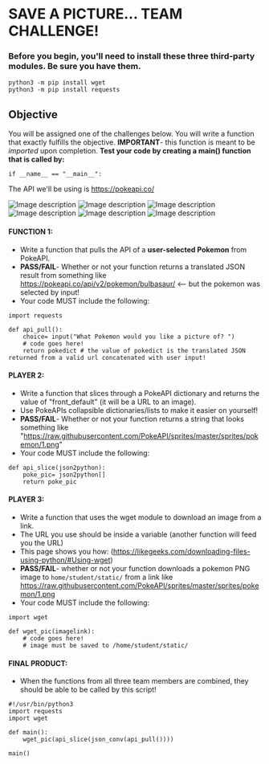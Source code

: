 # SAVE A PICTURE... TEAM CHALLENGE!

### Before you begin, you'll need to install these three third-party modules. Be sure you have them.

    python3 -m pip install wget
    python3 -m pip install requests

## Objective
You will be assigned one of the challenges below. You will write a function that exactly fulfills the objective. **IMPORTANT**- this function is meant to be *imported* upon completion. **Test your code by creating a main() function that is called by:** 
    
    if __name__ == "__main__": 
    
The API we'll be using is https://pokeapi.co/

![Image description](https://raw.githubusercontent.com/PokeAPI/sprites/master/sprites/pokemon/1.png)
![Image description](https://raw.githubusercontent.com/PokeAPI/sprites/master/sprites/pokemon/4.png)
![Image description](https://raw.githubusercontent.com/PokeAPI/sprites/master/sprites/pokemon/7.png)
![Image description](https://raw.githubusercontent.com/PokeAPI/sprites/master/sprites/pokemon/144.png)
![Image description](https://raw.githubusercontent.com/PokeAPI/sprites/master/sprites/pokemon/145.png)
![Image description](https://raw.githubusercontent.com/PokeAPI/sprites/master/sprites/pokemon/146.png)

#### FUNCTION 1:
- Write a function that pulls the API of a **user-selected Pokemon** from PokeAPI.
- **PASS/FAIL**- Whether or not your function returns a translated JSON result from something like https://pokeapi.co/api/v2/pokemon/bulbasaur/ <-- but the pokemon was selected by input!
- Your code MUST include the following:

```
import requests

def api_pull():
    choice= input("What Pokemon would you like a picture of? ")
    # code goes here!
    return pokedict # the value of pokedict is the translated JSON returned from a valid url concatenated with user input!
```


#### PLAYER 2:
- Write a function that slices through a PokeAPI dictionary and returns the value of "front_default" (it will be a URL to an image).
- Use PokeAPIs collapsible dictionaries/lists to make it easier on yourself!
- **PASS/FAIL**- Whether or not your function returns a string that looks something like "https://raw.githubusercontent.com/PokeAPI/sprites/master/sprites/pokemon/1.png"
- Your code MUST include the following:

```
def api_slice(json2python):
    poke_pic= json2python[]
    return poke_pic

```

#### PLAYER 3:
- Write a function that uses the wget module to download an image from a link.
- The URL you use should be inside a variable (another function will feed you the URL)
- This page shows you how: (https://likegeeks.com/downloading-files-using-python/#Using-wget)
- **PASS/FAIL**- whether or not your function downloads a pokemon PNG image to `home/student/static/` from a link like https://raw.githubusercontent.com/PokeAPI/sprites/master/sprites/pokemon/1.png
- Your code MUST include the following:

```
import wget

def wget_pic(imagelink):
    # code goes here!
    # image must be saved to /home/student/static/
```

#### FINAL PRODUCT:

- When the functions from all three team members are combined, they should be able to be called by this script!

```
#!/usr/bin/python3
import requests
import wget

def main():
    wget_pic(api_slice(json_conv(api_pull())))

main()
```
    
